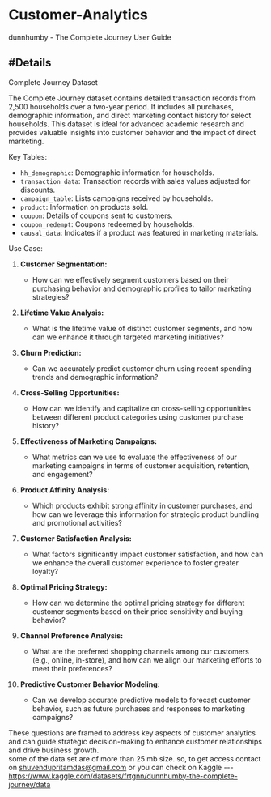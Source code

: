 # Customer-Analytics
dunnhumby - The Complete Journey User Guide

#Details 
---
Complete Journey Dataset

The Complete Journey dataset contains detailed transaction records from 2,500 households over a two-year period. 
It includes all purchases, demographic information, and direct marketing contact history for select households. 
This dataset is ideal for advanced academic research and provides valuable insights into customer behavior and the impact of direct marketing.

Key Tables:
- `hh_demographic`: Demographic information for households.
- `transaction_data`: Transaction records with sales values adjusted for discounts.
- `campaign_table`: Lists campaigns received by households.
- `product`: Information on products sold.
- `coupon`: Details of coupons sent to customers.
- `coupon_redempt`: Coupons redeemed by households.
- `causal_data`: Indicates if a product was featured in marketing materials.

Use Case:

1. **Customer Segmentation:**
   - How can we effectively segment customers based on their purchasing behavior and demographic profiles to tailor marketing strategies?

2. **Lifetime Value Analysis:**
   - What is the lifetime value of distinct customer segments, and how can we enhance it through targeted marketing initiatives?

3. **Churn Prediction:**
   - Can we accurately predict customer churn using recent spending trends and demographic information?

4. **Cross-Selling Opportunities:**
   - How can we identify and capitalize on cross-selling opportunities between different product categories using customer purchase history?

5. **Effectiveness of Marketing Campaigns:**
   - What metrics can we use to evaluate the effectiveness of our marketing campaigns in terms of customer acquisition, retention, and engagement?

6. **Product Affinity Analysis:**
   - Which products exhibit strong affinity in customer purchases, and how can we leverage this information for strategic product bundling and promotional activities?

7. **Customer Satisfaction Analysis:**
   - What factors significantly impact customer satisfaction, and how can we enhance the overall customer experience to foster greater loyalty?

8. **Optimal Pricing Strategy:**
   - How can we determine the optimal pricing strategy for different customer segments based on their price sensitivity and buying behavior?

9. **Channel Preference Analysis:**
   - What are the preferred shopping channels among our customers (e.g., online, in-store), and how can we align our marketing efforts to meet their preferences?

10. **Predictive Customer Behavior Modeling:**
    - Can we develop accurate predictive models to forecast customer behavior, such as future purchases and responses to marketing campaigns?

These questions are framed to address key aspects of customer analytics and can guide strategic decision-making to enhance customer relationships and drive business growth.
<br>
some of the data set are of more than 25 mb size. so, to get access contact on shuvendupritamdas@gmail.com
or you can check on Kaggle ---https://www.kaggle.com/datasets/frtgnn/dunnhumby-the-complete-journey/data
